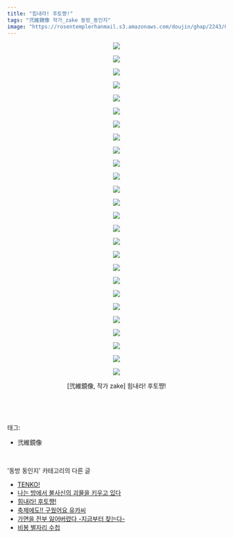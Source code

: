 ```yaml
---
title: "힘내라! 후토쨩!"
tags: "弐維鏡像 작가_zake 동방_동인지"
image: "https://rosentemplerhanmail.s3.amazonaws.com/doujin/ghap/2243/001.jpg"
---
```

<div class="article">
<p style="text-align: center; clear: none; float: none;"><img src="{{ site.imgserver11 }}/ghap/2243/001.jpg"/></p>
<p style="text-align: center; clear: none; float: none;"><img src="{{ site.imgserver11 }}/ghap/2243/002.jpg"/></p>
<p style="text-align: center; clear: none; float: none;"><img src="{{ site.imgserver11 }}/ghap/2243/003.jpg"/></p>
<p style="text-align: center; clear: none; float: none;"><img src="{{ site.imgserver11 }}/ghap/2243/004.jpg"/></p>
<p style="text-align: center; clear: none; float: none;"><img src="{{ site.imgserver11 }}/ghap/2243/005.jpg"/></p>
<p style="text-align: center; clear: none; float: none;"><img src="{{ site.imgserver11 }}/ghap/2243/006.jpg"/></p>
<p style="text-align: center; clear: none; float: none;"><img src="{{ site.imgserver11 }}/ghap/2243/007.jpg"/></p>
<p style="text-align: center; clear: none; float: none;"><img src="{{ site.imgserver11 }}/ghap/2243/008.jpg"/></p>
<p style="text-align: center; clear: none; float: none;"><img src="{{ site.imgserver11 }}/ghap/2243/009.jpg"/></p>
<p style="text-align: center; clear: none; float: none;"><img src="{{ site.imgserver11 }}/ghap/2243/010.jpg"/></p>
<p style="text-align: center; clear: none; float: none;"><img src="{{ site.imgserver11 }}/ghap/2243/011.jpg"/></p>
<p style="text-align: center; clear: none; float: none;"><img src="{{ site.imgserver11 }}/ghap/2243/012.jpg"/></p>
<p style="text-align: center; clear: none; float: none;"><img src="{{ site.imgserver11 }}/ghap/2243/013.jpg"/></p>
<p style="text-align: center; clear: none; float: none;"><img src="{{ site.imgserver11 }}/ghap/2243/014.jpg"/></p>
<p style="text-align: center; clear: none; float: none;"><img src="{{ site.imgserver11 }}/ghap/2243/015.jpg"/></p>
<p style="text-align: center; clear: none; float: none;"><img src="{{ site.imgserver11 }}/ghap/2243/016.jpg"/></p>
<p style="text-align: center; clear: none; float: none;"><img src="{{ site.imgserver11 }}/ghap/2243/017.jpg"/></p>
<p style="text-align: center; clear: none; float: none;"><img src="{{ site.imgserver11 }}/ghap/2243/018.jpg"/></p>
<p style="text-align: center; clear: none; float: none;"><img src="{{ site.imgserver11 }}/ghap/2243/019.jpg"/></p>
<p style="text-align: center; clear: none; float: none;"><img src="{{ site.imgserver11 }}/ghap/2243/020.jpg"/></p>
<p style="text-align: center; clear: none; float: none;"><img src="{{ site.imgserver11 }}/ghap/2243/021.jpg"/></p>
<p style="text-align: center; clear: none; float: none;"><img src="{{ site.imgserver11 }}/ghap/2243/022.jpg"/></p>
<p style="text-align: center; clear: none; float: none;"><img src="{{ site.imgserver11 }}/ghap/2243/023.jpg"/></p>
<p style="text-align: center; clear: none; float: none;"><img src="{{ site.imgserver11 }}/ghap/2243/024.jpg"/></p>
<p style="text-align: center; clear: none; float: none;"><img src="{{ site.imgserver11 }}/ghap/2243/025.jpg"/></p>
<p style="text-align: center; clear: none; float: none;"><img src="{{ site.imgserver11 }}/ghap/2243/026.jpg"/></p>
<p style="text-align: center; clear: none; float: none;">[弐維鏡像, 작가 zake] 힘내라! 후토쨩!</p>
<p><br/></p>
</div><br/>
<div class="tagTrail">
<p>태그: </p>
<ul>
<li>弐維鏡像</li>
</ul>
</div><br/>
<div class="another">
<p>'동방 동인지' 카테고리의 다른 글</p>
<ul>
<li><a href="/ghap_2246">TENKO!</a></li>
<li><a href="/ghap_2244">나는 방에서 불사신의 괴물을 키우고 있다</a></li>
<li><a href="/ghap_2243">힘내라! 후토쨩!</a></li>
<li><a href="/ghap_2242">축제에도!! 구웠어요 유카씨</a></li>
<li><a href="/ghap_2241">가면을 전부 잃어버렸다 -지금부터 찾는다-</a></li>
<li><a href="/ghap_2240">비봉 별자리 수첩</a></li>
</ul>
</div><br/>
<div class="cb_module cb_fluid">
<div class="cb_wrt cb_profile">
</div><!-- commentList close -->
</div><br/>
